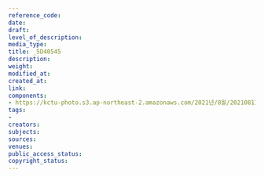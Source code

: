 ```yaml
---
reference_code: 
date: 
draft: 
level_of_description: 
media_type: 
title: _5D40545
description: 
weight: 
modified_at: 
created_at: 
link: 
components:
- https://kctu-photo.s3.ap-northeast-2.amazonaws.com/2021년/8월/20210811_양경수+위원장+영장실질심사에+대한+민주노총+입장발표+기자회견/_5D40545.jpg
tags:
- 
creators: 
subjects: 
sources: 
venues: 
public_access_status: 
copyright_status: 
---
```

